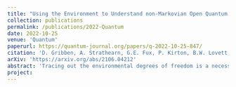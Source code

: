 ```yaml
---
title: "Using the Environment to Understand non-Markovian Open Quantum Systems "
collection: publications
permalink: /publications/2022-Quantum
date: 2022-10-25
venue: 'Quantum'
paperurl: https://quantum-journal.org/papers/q-2022-10-25-847/
citation: 'D. Gribben, A. Strathearn, G.E. Fux, P. Kirton, B.W. Lovett <i> Quantum <i>  6, 847 (2022)'
arXiv: 'https://arxiv.org/abs/2106.04212'
abstract: 'Tracing out the environmental degrees of freedom is a necessary procedure when simulating open quantum systems. While being an essential step in deriving a tractable master equation it represents a loss of information. In situations where there is strong interplay between the system and environmental degrees of freedom this loss makes understanding the dynamics challenging. These dynamics, when viewed in isolation, have no time-local description: they are non-Markovian and memory effects induce complex features that are difficult to interpret. To address this problem, we here show how to use system correlations, calculated by any method, to infer any correlation function of a Gaussian environment, so long as the coupling between system and environment is linear. This not only allows reconstruction of the full dynamics of both system and environment, but also opens avenues into studying the effect of a system on its environment. In order to obtain accurate bath dynamics, we exploit a numerically exact approach to simulating the system dynamics, which is based on the construction and contraction of a tensor network that represents the process tensor of this open quantum system. Using this we are able to find any system correlation function exactly. To demonstrate the applicability of our method we show how heat moves between different modes of a bosonic bath when coupled to a two-level system that is subject to an off-resonant drive.'
project:
---
```



